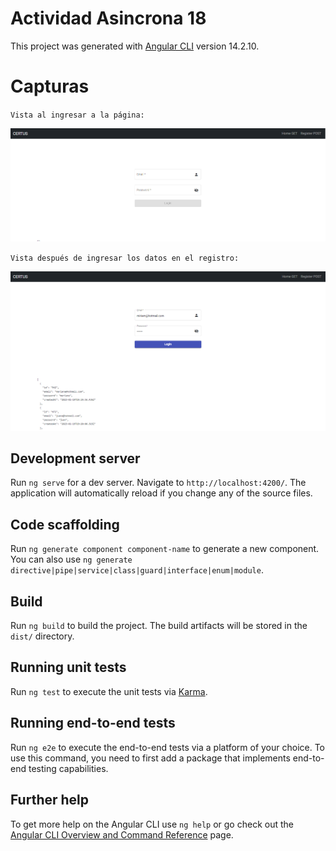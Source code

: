 # Actividad Asincrona 18

This project was generated with [Angular CLI](https://github.com/angular/angular-cli) version 14.2.10.

# Capturas

`Vista al ingresar a la página:`

![Al ingresar a la página:](https://github.com/ChizitosSh/S18-Servicios-Angular/blob/master/projects/s18-asincrona/src/assets/register-antes.png)

`Vista después de ingresar los datos en el registro:`

![Después de ingresar los datos en el registro:](https://github.com/ChizitosSh/S18-Servicios-Angular/blob/master/projects/s18-asincrona/src/assets/register-despues.png)

## Development server

Run `ng serve` for a dev server. Navigate to `http://localhost:4200/`. The application will automatically reload if you change any of the source files.

## Code scaffolding

Run `ng generate component component-name` to generate a new component. You can also use `ng generate directive|pipe|service|class|guard|interface|enum|module`.

## Build

Run `ng build` to build the project. The build artifacts will be stored in the `dist/` directory.

## Running unit tests

Run `ng test` to execute the unit tests via [Karma](https://karma-runner.github.io).

## Running end-to-end tests

Run `ng e2e` to execute the end-to-end tests via a platform of your choice. To use this command, you need to first add a package that implements end-to-end testing capabilities.

## Further help

To get more help on the Angular CLI use `ng help` or go check out the [Angular CLI Overview and Command Reference](https://angular.io/cli) page.
